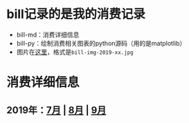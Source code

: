 # bill记录的是我的消费记录

- bill-md：消费详细信息
- bill-py：绘制消费相关图表的python源码（用的是matplotlib）
- 图片在[这里](https://github.com/BitTsui/bittsui.github.io/tree/master/images)，格式是`bill-img-2019-xx.jpg `

# 消费详细信息
## 2019年：[7月](https://github.com/BitTsui/bittsui.github.io/blob/master/bill/bill-md/bill%EF%BC%9A2019%E5%B9%B47%E6%9C%88.md) | [8月](https://github.com/BitTsui/bittsui.github.io/blob/master/bill/bill-md/bill%EF%BC%9A2019%E5%B9%B48%E6%9C%88.md) | [9月](https://github.com/BitTsui/bittsui.github.io/blob/master/bill/bill-md/bill%EF%BC%9A2019%E5%B9%B49%E6%9C%88.md)
